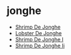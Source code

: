 # jonghe

 * [Shrimp De Jonghe](../../index/s/shrimp-de-jonghe-103706.json)
 * [Lobster De Jonghe](../../index/l/lobster-de-jonghe.json)
 * [Shrimp De Jonghe I](../../index/s/shrimp-de-jonghe-i.json)
 * [Shrimp De Jonghe Ii](../../index/s/shrimp-de-jonghe-ii.json)
